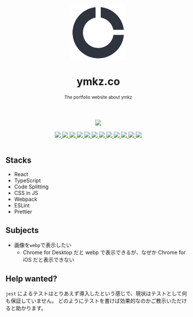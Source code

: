 <div align="center">
  <img src="docs/logo.png" width="150px">
  <h1 align="center">ymkz.co</h1>
  <sup align="center">The portfolio website about ymkz</sup>
  <br />
  <br />
  <br />
</div>
<p align="center">
  <a href="https://app.netlify.com/sites/ymkz/deploys">
    <img src="https://api.netlify.com/api/v1/badges/9a7ae7fb-d8e6-4c46-aa81-04a119726751/deploy-status">
  </a>
</p>
<p align="center">
  <a href="https://circleci.com/gh/ymkz/ymkz.co">
    <img src="https://flat.badgen.net/circleci/github/ymkz/ymkz.co">
  </a>
  <a href="https://github.com/Microsoft/TypeScript">
    <img src="https://flat.badgen.net/badge/powered%20by/TypeScript/294E80">
  </a>
  <a href="https://eslint.org/">
    <img src="https://flat.badgen.net/badge/lint%20with/eslint/4b32c3">
  </a>
  <a href="https://prettier.io/">
    <img src="https://flat.badgen.net/badge/format%20with/prettier/ff69b4">
  </a>
  <a href="https://emotion.sh/">
    <img src="https://flat.badgen.net/badge/styled%20with/emotion/48c8e8">
  </a>
  <a href="https://github.com/facebook/jest">
    <img src="https://flat.badgen.net/badge/tested%20with/jest/99424f">
  </a>
  <a href="https://codecov.io/gh/ymkz/ymkz.co">
    <img src="https://flat.badgen.net/codecov/c/github/ymkz/ymkz.co">
  </a>
  <a href="https://dashboard.cypress.io/#/projects/juwz5e/">
    <img src="https://img.shields.io/badge/cypress.io-tests-green.svg?style=flat-square">
  </a>
  <a href="https://percy.io/ymkz/ymkz.co/">
    <img src="https://flat.badgen.net/badge/percy/visual%20review/5c007b">
  </a>
  <a href="https://lgtm.com/projects/g/ymkz/ymkz.co/alerts/">
    <img src="https://img.shields.io/lgtm/alerts/g/ymkz/ymkz.co.svg?logo=lgtm&logoWidth=18&style=flat-square">
  </a>
  <a href="https://lgtm.com/projects/g/ymkz/ymkz.co/context:javascript">
    <img src="https://img.shields.io/lgtm/grade/javascript/g/ymkz/ymkz.co.svg?logo=lgtm&logoWidth=18&style=flat-square">
  </a>
  <a href="https://app.dependabot.com/accounts/ymkz/repos/141908100/">
    <img src="https://flat.badgen.net/badge/dependabot/enabled/green?icon=dependabot">
  </a>
  <br />
  <br />
</p>

## Stacks

- React
- TypeScript
- Code Splitting
- CSS in JS
- Webpack
- ESLint
- Prettier

## Subjects

- 画像を`webp`で表示したい
  - Chrome for Desktop だと webp で表示できるが、なぜか Chrome for iOS だと表示できない

## Help wanted?

`jest` によるテストはとりあえず導入したという感じで、現状はテストとして何も保証していません。
どのようにテストを書けば効果的なのかご教示いただけると助かります。
